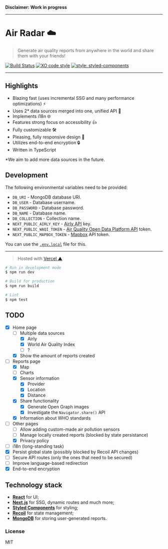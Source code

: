 **Disclaimer: Work in progress**

---

# Air Radar ☁️

> Generate air quality reports from anywhere in the world and share them with your friends!

[![Build Status](https://travis-ci.org/xxczaki/air-radar.svg?branch=master)](https://travis-ci.org/xxczaki/air-radar)
[![XO code style](https://img.shields.io/badge/code_style-XO-5ed9c7.svg)](https://github.com/xojs/xo)
[![style: styled-components](https://img.shields.io/badge/style-%F0%9F%92%85%20styled--components-orange.svg?colorB=daa357&colorA=db748e)](https://github.com/styled-components/styled-components)

---

## Highlights

- Blazing fast (uses incremental SSG and many performance optimizations) ⚡
- Uses 2* data sources merged into one, unified API 📑
- Implements i18n 🌐
- Features strong focus on accessibility 👍
- Fully customizable 🛠️
- Pleasing, fully responsive design 💅
- Utilizes end-to-end encryption 🔒
- Written in TypeScript

*We aim to add more data sources in the future.

## Development

The following environmental variables need to be provided:

* `DB_URI` - MongoDB database URI.
* `DB_USER` - Database username.
* `DB_PASSWORD` - Database password.
* `DB_NAME` - Database name.
* `DB_COLLECTION` - Collection name.
* `NEXT_PUBLIC_AIRLY_KEY` - [Airly API](https://developer.airly.eu/) key.
* `NEXT_PUBLIC_WAQI_TOKEN` - [Air Quality Open Data Platform API](https://aqicn.org/api/) token.
* `NEXT_PUBLIC_MAPBOX_TOKEN` - [Mapbox](https://www.mapbox.com/) API token.

You can use the [`.env.local`](https://nextjs.org/docs/basic-features/environment-variables#loading-environment-variables) file for this.

---

> Hosted with [Vercel ▲](https://vercel.com)

```bash
# Run in development mode
$ npm run dev

# Build for production
$ npm run build

# Lint
$ npm test
```

## TODO

- [x] Home page
	- [ ] Multiple data sources
		- [x] Airly
		- [x] World Air Quality Index
		- [ ] ?
	- [x] Show the amount of reports created
- [ ] Reports page
    - [x] Map
	- [ ] Charts
	- [x] Sensor information
		- [x] Provider
		- [x] Location
		- [x] Distance
	- [x] Share functionality
    	- [x] Generate Open Graph images
    	- [x] Investigate the `Navigator.share()` API
	- [x] Information about WHO standards
- [ ] Other pages
	- [ ] Allow adding custom-made air pollution sensors
	- [ ] Manage locally created reports (blocked by state persistance)
	- [x] Privacy policy
- [ ] i18n (long-standing task)
- [x] Persist global state (possibly blocked by Recoil API changes)
- [ ] Secure API routes (only the ones that need to be secured)
- [ ] Improve language-based redirection
- [x] End-to-end encryption

## Technology stack

- [**React**](https://reactjs.org/) for UI;
- [**Next.js**](https://nextjs.org/) for SSG, dynamic routes and much more;
- [**Styled Components**](https://styled-components.com/) for styling;
- [**Recoil**](https://recoiljs.org/) for state management;
- [**MongoDB**](https://www.mongodb.com/) for storing user-generated reports.

### License

MIT
